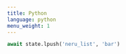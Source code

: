 ```yaml
---
title: Python
language: python
menu_weight: 1
---
```


```python
await state.lpush('neru_list', 'bar')
```